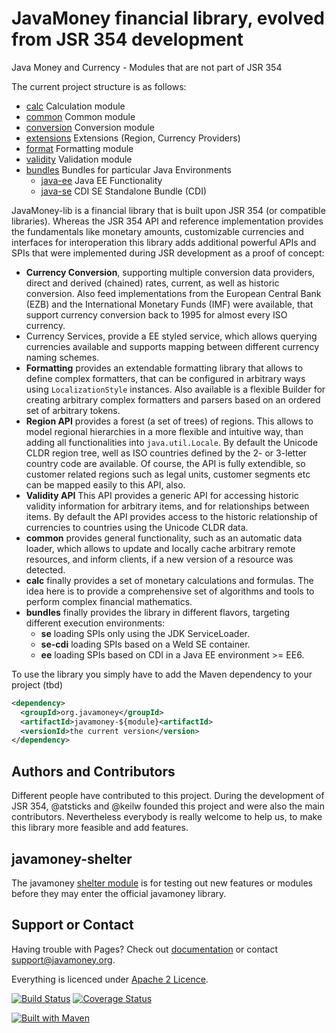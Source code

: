 JavaMoney financial library, evolved from JSR 354 development
=============================================================

Java Money and Currency - Modules that are not part of JSR 354

The current project structure is as follows:

- [calc](calc) Calculation module
- [common](common) Common module
- [conversion](conversion) Conversion module
- [extensions](extensions) Extensions (Region, Currency Providers)
- [format](format) Formatting module
- [validity](validity) Validation module
- [bundles](bundles) Bundles for particular Java Environments
  - [java-ee](java-ee) Java EE Functionality
  - [java-se](java-se-cdi) CDI SE Standalone Bundle (CDI)

JavaMoney-lib is a financial library that is built upon JSR 354 (or compatible libraries).
Whereas the JSR 354 API and reference implementation provides the fundamentals like monetary amounts, customizable currencies and interfaces for interoperation this library adds additional powerful APIs and SPIs that were implemented during JSR development as a proof of concept:

* **Currency Conversion**, supporting multiple conversion data providers, direct and derived (chained) rates, current, as well as historic conversion.
Also feed implementations from the European Central Bank (EZB) and the International Monetary Funds (IMF) were available, that support currency conversion back to 1995 for almost every ISO currency.
* Currency Services, provide a EE styled service, which allows querying currencies available and supports mapping between different currency naming schemes.
* **Formatting** provides an extendable formatting library that allows to define complex formatters, that can be configured in arbitrary ways using `LocalizationStyle` instances.
Also available is a flexible Builder for creating arbitrary complex formatters and parsers based on an ordered set of arbitrary tokens.
* **Region API** provides a forest (a set of trees) of regions. This allows to model regional hierarchies in a more flexible and intuitive way, than adding all functionalities into `java.util.Locale`.
By default the Unicode CLDR region tree, well as ISO countries defined by the 2- or 3-letter country code are available.
Of course, the API is fully extendible, so customer related regions such as legal units, customer segments etc can be mapped easily to this API, also.
* **Validity API** This API provides a generic API for accessing historic validity information for arbitrary items, and for relationships between items.
By default the API provides access to the historic relationship of currencies to countries using the Unicode CLDR data.
* **common** provides general functionality, such as an automatic data loader, which allows to update and locally cache arbitrary remote resources, and inform clients, if a new version of a resource was detected.
* **calc** finally provides a set of monetary calculations and formulas. The idea here is to provide a comprehensive set of algorithms and tools to perform complex financial mathematics.
* **bundles** finally provides the library in different flavors, targeting different execution environments:
  * **se** loading SPIs only using the JDK ServiceLoader.
  * **se-cdi** loading SPIs based on a Weld SE container.
  * **ee** loading SPIs based on CDI in a Java EE environment >= EE6.

To use the library you simply have to add the Maven dependency to your project (tbd)

```xml
<dependency>
  <groupId>org.javamoney</groupId>
  <artifactId>javamoney-${module}<artifactId>
  <versionId>the current version</version>
</dependency>
```

Authors and Contributors
------------------------
Different people have contributed to this project. During the development of JSR 354, @atsticks and @keilw founded this project and were also the main contributors. Nevertheless everybody is really welcome to help us, to make this library more feasible and add features.

javamoney-shelter
-----------------
The javamoney [shelter module](http://javamoney.github.io/shelter.html) is for testing out new features or modules before they may enter the official javamoney library.

Support or Contact
------------------
Having trouble with Pages? Check out [documentation](http://javamoney.org) or contact support@javamoney.org.

Everything is licenced under [Apache 2 Licence](LICENCE.txt).

[![Build Status](https://api.travis-ci.org/JavaMoney/javamoney-lib.png?branch=master)](https://travis-ci.org/JavaMoney/javamoney-lib)
[![Coverage Status](https://coveralls.io/repos/JavaMoney/javamoney-lib/badge.png)](https://coveralls.io/r/JavaMoney/javamoney-lib)

[![Built with Maven](http://maven.apache.org/images/logos/maven-feather.png)](http://maven.org/)
